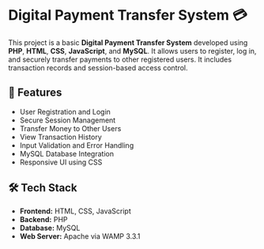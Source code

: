 # Digital Payment Transfer System 💳

This project is a basic **Digital Payment Transfer System** developed using **PHP**, **HTML**, **CSS**, **JavaScript**, and **MySQL**. It allows users to register, log in, and securely transfer payments to other registered users. It includes transaction records and session-based access control.

## 🔐 Features

- User Registration and Login
- Secure Session Management
- Transfer Money to Other Users
- View Transaction History
- Input Validation and Error Handling
- MySQL Database Integration
- Responsive UI using CSS

## 🛠️ Tech Stack

- **Frontend:** HTML, CSS, JavaScript
- **Backend:** PHP
- **Database:** MySQL
- **Web Server:** Apache via WAMP 3.3.1
